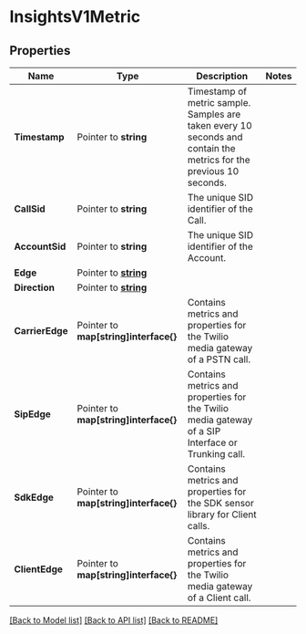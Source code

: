 # InsightsV1Metric

## Properties

Name | Type | Description | Notes
------------ | ------------- | ------------- | -------------
**Timestamp** | Pointer to **string** | Timestamp of metric sample. Samples are taken every 10 seconds and contain the metrics for the previous 10 seconds. |
**CallSid** | Pointer to **string** | The unique SID identifier of the Call. |
**AccountSid** | Pointer to **string** | The unique SID identifier of the Account. |
**Edge** | Pointer to [**string**](MetricEnumTwilioEdge.md) |  |
**Direction** | Pointer to [**string**](MetricEnumStreamDirection.md) |  |
**CarrierEdge** | Pointer to **map[string]interface{}** | Contains metrics and properties for the Twilio media gateway of a PSTN call. |
**SipEdge** | Pointer to **map[string]interface{}** | Contains metrics and properties for the Twilio media gateway of a SIP Interface or Trunking call. |
**SdkEdge** | Pointer to **map[string]interface{}** | Contains metrics and properties for the SDK sensor library for Client calls. |
**ClientEdge** | Pointer to **map[string]interface{}** | Contains metrics and properties for the Twilio media gateway of a Client call. |

[[Back to Model list]](../README.md#documentation-for-models) [[Back to API list]](../README.md#documentation-for-api-endpoints) [[Back to README]](../README.md)


